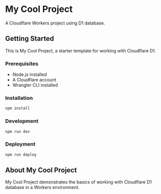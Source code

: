# My Cool Project

A Cloudflare Workers project using D1 database.

## Getting Started

This is My Cool Project, a starter template for working with Cloudflare D1.

### Prerequisites

- Node.js installed
- A Cloudflare account
- Wrangler CLI installed

### Installation

```bash
npm install
```

### Development

```bash
npm run dev
```

### Deployment

```bash
npm run deploy
```

## About My Cool Project

My Cool Project demonstrates the basics of working with Cloudflare D1 database in a Workers environment.
